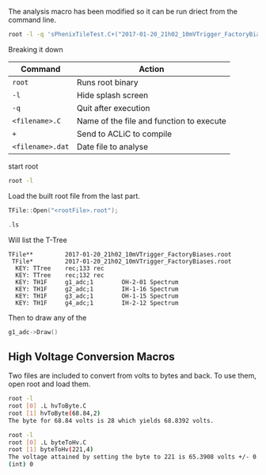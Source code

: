 
The analysis macro has been modified so it can be run driect from the command line.

```bash
root -l -q 'sPhenixTileTest.C+("2017-01-20_21h02_10mVTrigger_FactoryBiases.dat")'
```

Breaking it down

| Command          | Action                                     |
| ---------------- | ------------------------------------------ |
| `root`           | Runs root binary                           |
| `-l`             | Hide splash screen                         |
| `-q`             | Quit after execution                       |
| `<filename>.C`   | Name of the file and function to execute   |
| `+`              | Send to ACLiC to compile                   |
| `<filename>.dat` | Date file to analyse                       |

start root
```bash
root -l
```

Load the built root file from the last part.

```cpp
TFile::Open("<rootFile>.root");
```

```cpp
.ls
```

Will list the T-Tree

```
TFile**         2017-01-20_21h02_10mVTrigger_FactoryBiases.root
 TFile*         2017-01-20_21h02_10mVTrigger_FactoryBiases.root
  KEY: TTree    rec;133 rec
  KEY: TTree    rec;132 rec
  KEY: TH1F     g1_adc;1        OH-2-01 Spectrum
  KEY: TH1F     g2_adc;1        IH-1-16 Spectrum
  KEY: TH1F     g3_adc;1        OH-1-15 Spectrum
  KEY: TH1F     g4_adc;1        IH-2-12 Spectrum
```

Then to draw any of the 

```cpp
g1_adc->Draw()
```

## High Voltage Conversion Macros
Two files are included to convert from volts to bytes and back. To use them, open root and load them. 

```bash 
root -l
root [0] .L hvToByte.C
root [1] hvToByte(68.84,2)
The byte for 68.84 volts is 28 which yields 68.8392 volts.
```

```bash
root -l
root [0] .L byteToHv.C 
root [1] byteToHv(221,4)
The voltage attained by setting the byte to 221 is 65.3908 volts +/- 0.0058%
(int) 0
``` 


